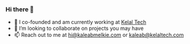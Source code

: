 ### Hi there 👋

<!--
**kaleabmelkie/kaleabmelkie** is a ✨ _special_ ✨ repository because its `README.md` (this file) appears on your GitHub profile.

Here are some ideas to get you started:
-->

- 🔭 I co-founded and am currently working at [Kelal Tech](https://www.kelaltech.com/)
- 👯 I’m looking to collaborate on projects you may have
- 📫 Reach out to me at [hi@kaleabmelkie.com](mailto:hi@kaleabmelkie.com) or [kaleab@kelaltech.com](mailto:kaleab@kelaltech.com)
